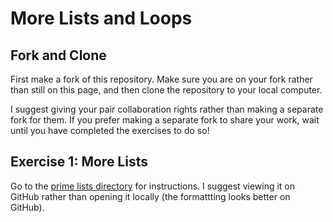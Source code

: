 # More Lists and Loops

## Fork and Clone

First make a fork of this repository.  Make sure you are on your fork rather than still on this page, and then clone the repository to your local computer.

I suggest giving your pair collaboration rights rather than making a separate fork for them.  If you prefer making a separate fork to share your work, wait until you have completed the exercises to do so!

## Exercise 1: More Lists

Go to the [prime lists directory](https://github.com/salogel42/hackbright-intro-more-lists-and-loops/blob/master/list-primes/list-primes.md) for instructions.  I suggest viewing it on GitHub rather than opening it locally (the formattting looks better on GitHub).
